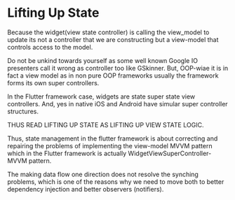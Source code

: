 # Lifting Up State

Because the widget(view state controller) is calling the view_model to update its not a controller that we are constructing but a view-model that controls access to the model.

Do not be unkind towards yourself as some well known Google IO presenters call it wrong as controller too like GSkinner. But, OOP-wiae it is in fact a view model as in non pure OOP frameworks usually the framework forms its own super controllers.

In the Flutter framework case, widgets are state super state view controllers. And, yes in native iOS and Android have simular super controller structures.

THUS READ LIFTING UP STATE AS LIFTING UP VIEW STATE LOGIC.

Thus, state management in the flutter framework is about correcting and repairing the problems of implementing the 
view-model MVVM pattern which in the Flutter framework is actually WidgetViewSuperController-MVVM pattern.

The making data flow one direction does not resolve the synching problems, which is one of the reasons why we need to move both to better dependency injection and better observers (notifiers).